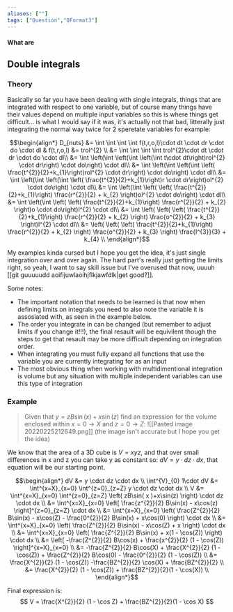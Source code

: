 ```yaml
---
aliases: [""]
tags: ["Question","QFormat3"]
---
```


#### What are
## Double integrals
### Theory
Basically so far you have been dealing with single integrals, things that are integrated with respect to one variable, but of course many things have their values depend on multiple input variables so this is where things get difficult... is what I would say if it was, it's actually not that bad, litterally just integrating the normal way twice for 2 speretate variables for example:

$$\begin{align*}
D_{nuts} &= \int \int \int \int f(t,r,o,l)\cdot dt \cdot dr \cdot do \cdot dl & f(t,r,o,l) &= trol^{2} \\
 &= \int \int \int \int trol^{2}\cdot dt \cdot dr \cdot do \cdot dl\\
&= \int \left(\int \left(\int \left(\int t\cdot dt\right)rol^{2} \cdot dr\right) \cdot do\right) \cdot dl\\
&= \int \left(\int \left(\int \left( \frac{t^{2}}{2}+k_{1}\right)rol^{2} \cdot dr\right) \cdot do\right) \cdot dl\\
&= \int \left(\int \left(\int \left( \frac{t^{2}}{2}+k_{1}\right)r \cdot dr\right)ol^{2} \cdot do\right) \cdot dl\\
&= \int \left(\int \left( \left( \frac{t^{2}}{2}+k_{1}\right) \frac{r^{2}}{2} + k_{2} \right)ol^{2} \cdot do\right) \cdot dl\\
&= \int \left(\int \left( \left( \frac{t^{2}}{2}+k_{1}\right) \frac{r^{2}}{2} + k_{2} \right)o \cdot do\right)l^{2} \cdot dl\\
&= \int \left( \left( \left( \frac{t^{2}}{2}+k_{1}\right) \frac{r^{2}}{2} + k_{2} \right) \frac{o^{2}}{2} + k_{3} \right)l^{2} \cdot dl\\
&= \left( \left( \left( \frac{t^{2}}{2}+k_{1}\right) \frac{r^{2}}{2} + k_{2} \right) \frac{o^{2}}{2} + k_{3} \right) \frac{l^{3}}{3} + k_{4} \\
\end{align*}$$

My examples kinda cursed but I hope you get the idea, it's just single integration over and over again. The hard part's really just getting the limits right, so yeah, I want to say skill issue but I've overused that now, uuuuh [[git guuuuudd aoifijuwlaoihjflkjawfdlk|get good?]].

Some notes:
- The important notation that needs to be learned is that now when defining limits on integrals you need to also note the variable it is assosiated with, as seen in the example below.
- The order you integrate in can be changed (but remember to adjust limits if you change it!!!), the final resault will be equivilent though the steps to get that resault may be more difficult depending on integration order.
- When integrating you must fully expand all functions that use the variable you are currently integrating for as an input
- The most obvious thing when working with multidimentional integration is volume but any situation with multiple independent variables can use this type of integration

### Example
> Given that $y=zB\sin( x  )+x\sin(z)$ find an expression for the volume enclosed within $x=0\to X$ and $z=0\to Z$:
> ![[Pasted image 20220225212649.png]]
> (the image isn't accurate but I hope you get the idea)

We know that the area of a 3D cube is $V=xyz$, and that over small differences in x and z you can take y as constant so: $dV = y\cdot dz \cdot dx$, that equation will be our starting point. 

$$\begin{align*}
dV &= y \cdot dz \cdot dx \\
\int^{V}_{0} 1\cdot dV &= \int^{x=X}_{x=0} \int^{z=0}_{z=Z} y \cdot dz \cdot dx \\
V &= \int^{x=X}_{x=0} \int^{z=0}_{z=Z} \left( zB\sin( x  )+x\sin(z) \right) \cdot dz \cdot dx \\
 &= \int^{x=X}_{x=0}  \left[ \frac{z^{2}}{2} B\sin(x) - x\cos(z) \right]^{z=0}_{z=Z} \cdot dx \\
 &= \int^{x=X}_{x=0}  \left( \frac{Z^{2}}{2} B\sin(x) - x\cos(Z) - \frac{0^{2}}{2} B\sin(x) + x\cos(0) \right) \cdot dx \\
 &= \int^{x=X}_{x=0}  \left( \frac{Z^{2}}{2} B\sin(x) - x\cos(Z) + x \right) \cdot dx \\
 &= \int^{x=X}_{x=0}  \left( \frac{Z^{2}}{2} B\sin(x) + x(1 - \cos(Z)) \right) \cdot dx \\
 &=  \left[ -\frac{Z^{2}}{2} B\cos(x) + \frac{x^{2}}{2} (1 - \cos(Z)) \right]^{x=X}_{x=0} \\
 &=  -\frac{Z^{2}}{2} B\cos(X) + \frac{X^{2}}{2} (1 - \cos(Z)) + \frac{Z^{2}}{2} B\cos(0) - \frac{0^{2}}{2} (1 - \cos(Z))  \\
 &=   \frac{X^{2}}{2} (1 - \cos(Z)) -\frac{BZ^{2}}{2} \cos(X) + \frac{BZ^{2}}{2} \\
 &=   \frac{X^{2}}{2} (1 - \cos(Z)) + \frac{BZ^{2}}{2}(1 - \cos(X)) \\
\end{align*}$$

Final expression is:
$$ V = \frac{X^{2}}{2} (1 - \cos Z) + \frac{BZ^{2}}{2}(1 - \cos X) $$
